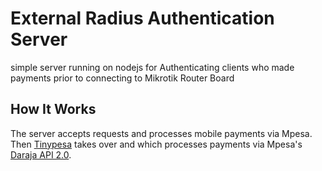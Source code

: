# External Radius Authentication Server
simple server running on nodejs for Authenticating clients who made payments prior to connecting to  Mikrotik Router Board

## How It Works

The server accepts requests and processes mobile payments via Mpesa. Then [Tinypesa](https://tinypesa.com) takes over and which processes payments via Mpesa's [Daraja API 2.0](https://developers.safaricom.co.ke).

